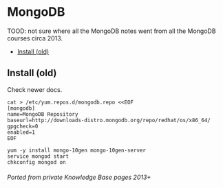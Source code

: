 # MongoDB

TOOD: not sure where all the MongoDB notes went from all the MongoDB courses circa 2013.

<!-- INDEX_START -->
- [Install (old)](#install-old)
<!-- INDEX_END -->

## Install (old)

Check newer docs.

```shell
cat > /etc/yum.repos.d/mongodb.repo <<EOF
[mongodb]
name=MongoDB Repository
baseurl=http://downloads-distro.mongodb.org/repo/redhat/os/x86_64/
gpgcheck=0
enabled=1
EOF
```

```shell
yum -y install mongo-10gen mongo-10gen-server
service mongod start
chkconfig mongod on
```

###### Ported from private Knowledge Base pages 2013+
